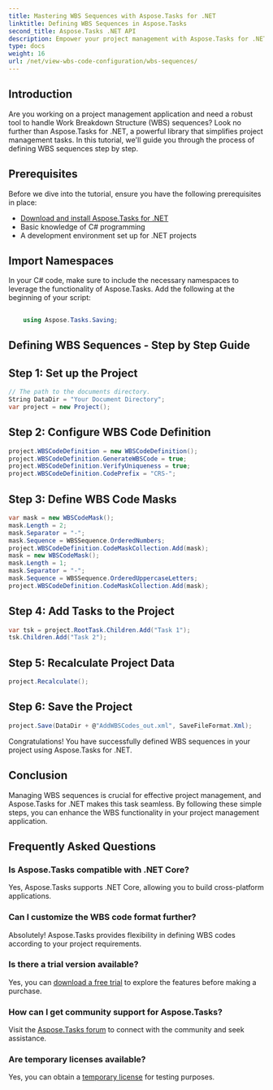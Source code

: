 ```yaml
---
title: Mastering WBS Sequences with Aspose.Tasks for .NET
linktitle: Defining WBS Sequences in Aspose.Tasks
second_title: Aspose.Tasks .NET API
description: Empower your project management with Aspose.Tasks for .NET – seamlessly define WBS sequences and enhance efficiency effortlessly. #Aspose #Tasks #MS Project
type: docs
weight: 16
url: /net/view-wbs-code-configuration/wbs-sequences/
---
```

## Introduction
Are you working on a project management application and need a robust tool to handle Work Breakdown Structure (WBS) sequences? Look no further than Aspose.Tasks for .NET, a powerful library that simplifies project management tasks. In this tutorial, we'll guide you through the process of defining WBS sequences step by step.
## Prerequisites
Before we dive into the tutorial, ensure you have the following prerequisites in place:
- [Download and install Aspose.Tasks for .NET](https://releases.aspose.com/tasks/net/)
- Basic knowledge of C# programming
- A development environment set up for .NET projects
## Import Namespaces
In your C# code, make sure to include the necessary namespaces to leverage the functionality of Aspose.Tasks. Add the following at the beginning of your script:
```csharp
    
    using Aspose.Tasks.Saving;
```
## Defining WBS Sequences - Step by Step Guide
## Step 1: Set up the Project
```csharp
// The path to the documents directory.
String DataDir = "Your Document Directory";
var project = new Project();
```
## Step 2: Configure WBS Code Definition
```csharp
project.WBSCodeDefinition = new WBSCodeDefinition();
project.WBSCodeDefinition.GenerateWBSCode = true;
project.WBSCodeDefinition.VerifyUniqueness = true;
project.WBSCodeDefinition.CodePrefix = "CRS-";
```
## Step 3: Define WBS Code Masks
```csharp
var mask = new WBSCodeMask();
mask.Length = 2;
mask.Separator = "-";
mask.Sequence = WBSSequence.OrderedNumbers;
project.WBSCodeDefinition.CodeMaskCollection.Add(mask);
mask = new WBSCodeMask();
mask.Length = 1;
mask.Separator = "-";
mask.Sequence = WBSSequence.OrderedUppercaseLetters;
project.WBSCodeDefinition.CodeMaskCollection.Add(mask);
```
## Step 4: Add Tasks to the Project
```csharp
var tsk = project.RootTask.Children.Add("Task 1");
tsk.Children.Add("Task 2");
```
## Step 5: Recalculate Project Data
```csharp
project.Recalculate();
```
## Step 6: Save the Project
```csharp
project.Save(DataDir + @"AddWBSCodes_out.xml", SaveFileFormat.Xml);
```
Congratulations! You have successfully defined WBS sequences in your project using Aspose.Tasks for .NET.
## Conclusion
Managing WBS sequences is crucial for effective project management, and Aspose.Tasks for .NET makes this task seamless. By following these simple steps, you can enhance the WBS functionality in your project management application.
## Frequently Asked Questions
### Is Aspose.Tasks compatible with .NET Core?
Yes, Aspose.Tasks supports .NET Core, allowing you to build cross-platform applications.
### Can I customize the WBS code format further?
Absolutely! Aspose.Tasks provides flexibility in defining WBS codes according to your project requirements.
### Is there a trial version available?
Yes, you can [download a free trial](https://releases.aspose.com/) to explore the features before making a purchase.
### How can I get community support for Aspose.Tasks?
Visit the [Aspose.Tasks forum](https://forum.aspose.com/c/tasks/15) to connect with the community and seek assistance.
### Are temporary licenses available?
Yes, you can obtain a [temporary license](https://purchase.aspose.com/temporary-license/) for testing purposes.
